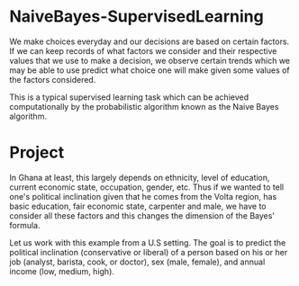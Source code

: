 # NaiveBayes-SupervisedLearning

We make choices everyday and our decisions are based on certain factors. If we can keep records of
what factors we consider and their respective values that we use to make a decision, we observe certain
trends which we may be able to use predict what choice one will make given some values of the factors
considered.

This is a typical supervised learning task which can be achieved computationally by the probabilistic
algorithm known as the Naive Bayes algorithm.

# Project
In Ghana at least, this largely depends on ethnicity, level of education, current economic state, occupation, gender, etc.
Thus if we wanted to tell one's political inclination given that he comes from the Volta region, has basic education, fair economic
state, carpenter and male, we have to consider all these factors and this changes the dimension of the
Bayes' formula.

Let us work with this example from a U.S setting. The goal is to predict the political inclination
(conservative or liberal) of a person based on his or her job (analyst, barista, cook, or doctor), sex
(male, female), and annual income (low, medium, high).
